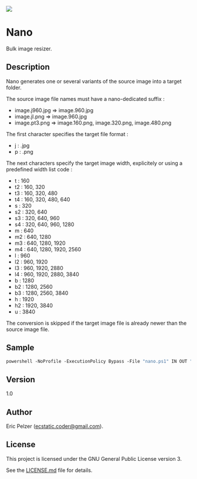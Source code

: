 ![](https://github.com/senselogic/NANO/blob/master/LOGO/nano.png)

# Nano

Bulk image resizer.

## Description

Nano generates one or several variants of the source image into a target folder.

The source image file names must have a nano-dedicated suffix :

*   image.j960.jpg => image.960.jpg
*   image.jl.png => image.960.jpg
*   image.pt3.png => image.160.png, image.320.png, image.480.png

The first character specifies the target file format :

*   j : .jpg
*   p : .png

The next characters specify the target image width, explicitely or using a predefined width list code :

*   t : 160
*   t2 : 160, 320
*   t3 : 160, 320, 480
*   t4 : 160, 320, 480, 640
*   s : 320
*   s2 : 320, 640
*   s3 : 320, 640, 960
*   s4 : 320, 640, 960, 1280
*   m : 640
*   m2 : 640, 1280
*   m3 : 640, 1280, 1920
*   m4 : 640, 1280, 1920, 2560
*   l : 960
*   l2 : 960, 1920
*   l3 : 960, 1920, 2880
*   l4 : 960, 1920, 2880, 3840
*   b : 1280
*   b2 : 1280, 2560
*   b3 : 1280, 2560, 3840
*   h : 1920
*   h2 : 1920, 3840
*   u : 3840

The conversion is skipped if the target image file is already newer than the source image file.

## Sample

```csh
powershell -NoProfile -ExecutionPolicy Bypass -File "nano.ps1" IN OUT "90 80 70 60" "imagemagick\convert"
```

## Version

1.0

## Author

Eric Pelzer (ecstatic.coder@gmail.com).

## License

This project is licensed under the GNU General Public License version 3.

See the [LICENSE.md](LICENSE.md) file for details.
